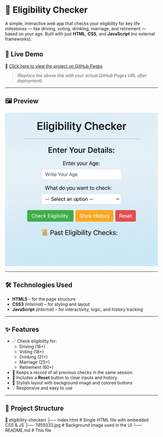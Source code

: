 # 🧮 Eligibility Checker

A simple, interactive web app that checks your eligibility for key life milestones — like driving, voting, drinking, marriage, and retirement — based on your age. Built with just **HTML**, **CSS**, and **JavaScript** (no external frameworks).

## 🚀 Live Demo

🔗 [Click here to view the project on GitHub Pages](https://your-username.github.io/eligibility-checker)

> *(Replace the above link with your actual GitHub Pages URL after deployment)*

---

## 🖼️ Preview

![Screenshot](screenshot.png)

---

## 🛠️ Technologies Used

- **HTML5** – for the page structure
- **CSS3** *(internal)* – for styling and layout
- **JavaScript** *(internal)* – for interactivity, logic, and history tracking

---

## ✨ Features

- ✅ Check eligibility for:
  - Driving (16+)
  - Voting (18+)
  - Drinking (21+)
  - Marriage (25+)
  - Retirement (60+)
- 📜 Keeps a record of all previous checks in the same session
- 🔄 Includes a **Reset** button to clear inputs and history
- 🎨 Stylish layout with background image and colored buttons
- 💡 Responsive and easy to use

---

## 📂 Project Structure

📁 eligibility-checker/
├── index.html # Single HTML file with embedded CSS & JS
├── 7459333.jpg # Background image used in the UI
└── README.md # This file
